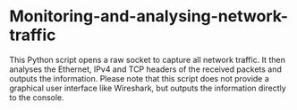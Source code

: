 # Monitoring-and-analysing-network-traffic
This Python script opens a raw socket to capture all network traffic. It then analyses the Ethernet, IPv4 and TCP headers of the received packets and outputs the information. Please note that this script does not provide a graphical user interface like Wireshark, but outputs the information directly to the console.
